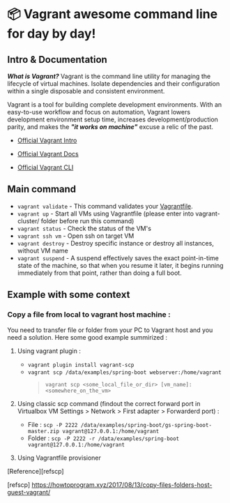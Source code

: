 # 📦  Vagrant awesome command line for day by day!

## Intro & Documentation

***What is Vagrant?***
Vagrant is the command line utility for managing the lifecycle of virtual machines. Isolate dependencies and their configuration within a single disposable and consistent environment.

Vagrant is a tool for building complete development environments. With an easy-to-use workflow and focus on automation, Vagrant lowers development environment setup time, increases development/production parity, and makes the ***"it works on  machine"*** excuse a relic of the past.


+ [Official Vagrant Intro][intro]

[intro]: https://developer.hashicorp.com/vagrant/intro

+ [Official Vagrant Docs][doc]

[doc]: https://developer.hashicorp.com/vagrant/docs

+ [Official Vagrant CLI][vcli]

[vcli]: https://developer.hashicorp.com/vagrant/docs/cli

## Main command
+ `vagrant validate` - This command validates your [Vagrantfile](https://developer.hashicorp.com/vagrant/docs/vagrantfile).
+ `vagrant up` - Start all VMs using Vagrantfile (please enter into vagrant-cluster/ folder before run this command)
+ `vagrant status`  - Check the status of the VM's
+ `vagrant ssh vm`  - Open ssh on target VM
+ `vagrant destroy` - Destroy specific instance or destroy all instances, without VM name
+ `vagrant suspend` - A suspend effectively saves the exact point-in-time state of the machine, so that when you resume it later, it begins running immediately from that point, rather than doing a full boot.

## Example with some context

### Copy a file from local to vagrant host machine : 
You need to transfer file or folder from your PC to Vagrant host and you need a solution.
Here some good example summirized :
1. Using vagrant plugin : 

    + `vagrant plugin install vagrant-scp`
    + `vagrant scp /data/examples/spring-boot webserver:/home/vagrant`
        > `vagrant scp <some_local_file_or_dir> [vm_name]:<somewhere_on_the_vm>`

2. Using classic scp command (findout the correct forward port in Virtualbox VM Settings > Network > First adapter > Forwarderd port) : 
    
    + File : `scp -P 2222 /data/examples/spring-boot/gs-spring-boot-master.zip vagrant@127.0.0.1:/home/vagrant` 
    + Folder : `scp -P 2222 -r /data/examples/spring-boot vagrant@127.0.0.1:/home/vagrant`
3. Using Vagrantfile provisioner  

[Reference][refscp]

[refscp]
https://howtoprogram.xyz/2017/08/13/copy-files-folders-host-guest-vagrant/
